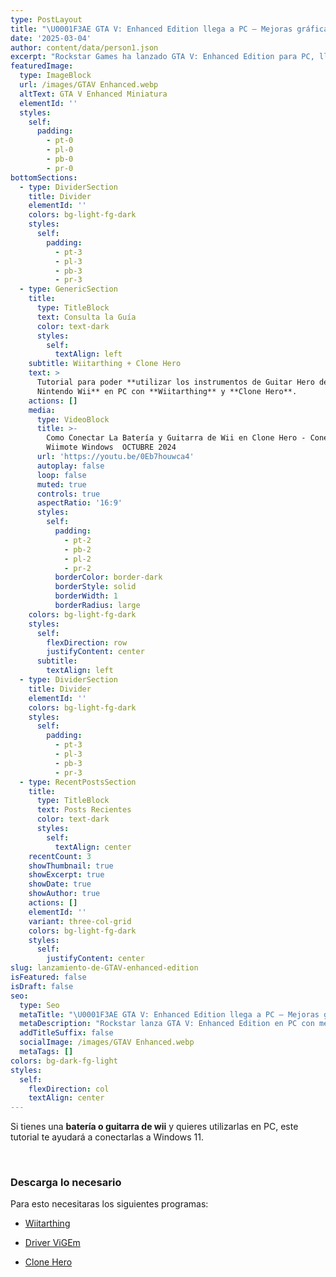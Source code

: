 ```yaml
---
type: PostLayout
title: "\U0001F3AE GTA V: Enhanced Edition llega a PC – Mejoras gráficas, rendimiento y más \U0001F680"
date: '2025-03-04'
author: content/data/person1.json
excerpt: "Rockstar Games ha lanzado GTA V: Enhanced Edition para PC, llevando mejoras gráficas, soporte para DLSS 3 y trazado de rayos. Descubre todas las novedades y cómo esta actualización gratuita mejora la experiencia en Los Santos. \U0001F525"
featuredImage:
  type: ImageBlock
  url: /images/GTAV Enhanced.webp
  altText: GTA V Enhanced Miniatura
  elementId: ''
  styles:
    self:
      padding:
        - pt-0
        - pl-0
        - pb-0
        - pr-0
bottomSections:
  - type: DividerSection
    title: Divider
    elementId: ''
    colors: bg-light-fg-dark
    styles:
      self:
        padding:
          - pt-3
          - pl-3
          - pb-3
          - pr-3
  - type: GenericSection
    title:
      type: TitleBlock
      text: Consulta la Guía
      color: text-dark
      styles:
        self:
          textAlign: left
    subtitle: Wiitarthing + Clone Hero
    text: >
      Tutorial para poder **utilizar los instrumentos de Guitar Hero de la
      Nintendo Wii** en PC con **Wiitarthing** y **Clone Hero**.
    actions: []
    media:
      type: VideoBlock
      title: >-
        Como Conectar La Batería y Guitarra de Wii en Clone Hero - Conectar
        Wiimote Windows  OCTUBRE 2024
      url: 'https://youtu.be/0Eb7houwca4'
      autoplay: false
      loop: false
      muted: true
      controls: true
      aspectRatio: '16:9'
      styles:
        self:
          padding:
            - pt-2
            - pb-2
            - pl-2
            - pr-2
          borderColor: border-dark
          borderStyle: solid
          borderWidth: 1
          borderRadius: large
    colors: bg-light-fg-dark
    styles:
      self:
        flexDirection: row
        justifyContent: center
      subtitle:
        textAlign: left
  - type: DividerSection
    title: Divider
    elementId: ''
    colors: bg-light-fg-dark
    styles:
      self:
        padding:
          - pt-3
          - pl-3
          - pb-3
          - pr-3
  - type: RecentPostsSection
    title:
      type: TitleBlock
      text: Posts Recientes
      color: text-dark
      styles:
        self:
          textAlign: center
    recentCount: 3
    showThumbnail: true
    showExcerpt: true
    showDate: true
    showAuthor: true
    actions: []
    elementId: ''
    variant: three-col-grid
    colors: bg-light-fg-dark
    styles:
      self:
        justifyContent: center
slug: lanzamiento-de-GTAV-enhanced-edition
isFeatured: false
isDraft: false
seo:
  type: Seo
  metaTitle: "\U0001F3AE GTA V: Enhanced Edition llega a PC – Mejoras gráficas, rendimiento y más \U0001F680"
  metaDescription: "Rockstar lanza GTA V: Enhanced Edition en PC con mejoras gráficas, trazado de rayos, DLSS 3 y más. Descubre todas las novedades y cómo optimizar tu experiencia en Los Santos. \U0001F680\U0001F525"
  addTitleSuffix: false
  socialImage: /images/GTAV Enhanced.webp
  metaTags: []
colors: bg-dark-fg-light
styles:
  self:
    flexDirection: col
    textAlign: center
---
```

Si tienes una **batería o guitarra de wii** y quieres utilizarlas en PC, este tutorial te ayudará a conectarlas a Windows 11.

<br>

### Descarga lo necesario

Para esto necesitaras los siguientes programas:

*   [Wiitarthing](https://github.com/TheNathannator/WiitarThing/releases/tag/v2.7.0.5)

*   [Driver ViGEm](https://github.com/ViGEm/ViGEmBus/releases)

*   [Clone Hero](https://clonehero.net/releases/)

